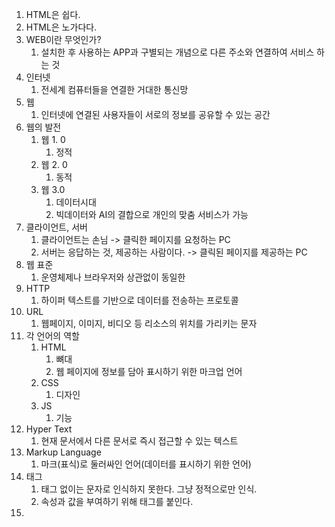 1. HTML은 쉽다.
2. HTML은 노가다다.
3. WEB이란 무엇인가?
   1. 설치한 후 사용하는 APP과 구별되는 개념으로 다른 주소와 연결하여 서비스 하는 것
4. 인터넷
   1. 전세계 컴퓨터들을 연결한 거대한 통신망
5. 웹 
   1. 인터넷에 연결된 사용자들이 서로의 정보를 공유할 수 있는 공간
6. 웹의 발전
   1. 웹 1. 0
      1. 정적
   2. 웹 2. 0 
      1. 동적
   3. 웹 3.0
      1. 데이터시대
      2. 빅데이터와 AI의 결합으로 개인의 맞춤 서비스가 가능
7. 클라이언트, 서버
   1. 클라이언트는 손님 -> 클릭한 페이지를  요청하는 PC
   2. 서버는 응답하는 것, 제공하는 사람이다. -> 클릭된 페이지를 제공하는 PC
8. 웹 표준
   1. 운영체제나 브라우저와 상관없이 동일한 
9. HTTP
   1. 하이퍼 텍스트를 기반으로 데이터를 전송하는 프로토콜
10. URL
    1. 웹페이지, 이미지, 비디오 등 리소스의 위치를 가리키는 문자
11. 각 언어의 역할
    1. HTML
       1. 뼈대
       2. 웹 페이지에 정보를 담아 표시하기 위한 마크업 언어
    2. CSS
       1. 디자인
    3. JS
       1. 기능
12. Hyper Text
    1. 현재 문서에서 다른 문서로 즉시 접근할 수 있는 텍스트
13. Markup Language
    1. 마크(표식)로 둘러싸인 언어(데이터를 표시하기 위한 언어)
14. 태그
    1. 태그 없이는 문자로 인식하지 못한다. 그냥 정적으로만 인식.
    2. 속성과 값을 부여하기 위해 태그를 붙인다.
15. 
